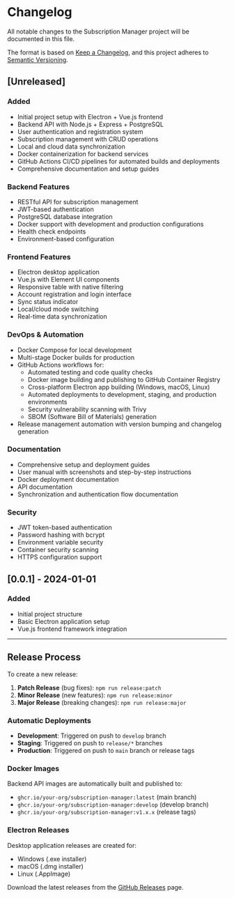 # Changelog

All notable changes to the Subscription Manager project will be documented in this file.

The format is based on [Keep a Changelog](https://keepachangelog.com/en/1.0.0/),
and this project adheres to [Semantic Versioning](https://semver.org/spec/v2.0.0.html).

## [Unreleased]

### Added
- Initial project setup with Electron + Vue.js frontend
- Backend API with Node.js + Express + PostgreSQL
- User authentication and registration system
- Subscription management with CRUD operations
- Local and cloud data synchronization
- Docker containerization for backend services
- GitHub Actions CI/CD pipelines for automated builds and deployments
- Comprehensive documentation and setup guides

### Backend Features
- RESTful API for subscription management
- JWT-based authentication
- PostgreSQL database integration
- Docker support with development and production configurations
- Health check endpoints
- Environment-based configuration

### Frontend Features
- Electron desktop application
- Vue.js with Element UI components
- Responsive table with native filtering
- Account registration and login interface
- Sync status indicator
- Local/cloud mode switching
- Real-time data synchronization

### DevOps & Automation
- Docker Compose for local development
- Multi-stage Docker builds for production
- GitHub Actions workflows for:
  - Automated testing and code quality checks
  - Docker image building and publishing to GitHub Container Registry
  - Cross-platform Electron app building (Windows, macOS, Linux)
  - Automated deployments to development, staging, and production environments
  - Security vulnerability scanning with Trivy
  - SBOM (Software Bill of Materials) generation
- Release management automation with version bumping and changelog generation

### Documentation
- Comprehensive setup and deployment guides
- User manual with screenshots and step-by-step instructions
- Docker deployment documentation
- API documentation
- Synchronization and authentication flow documentation

### Security
- JWT token-based authentication
- Password hashing with bcrypt
- Environment variable security
- Container security scanning
- HTTPS configuration support

## [0.0.1] - 2024-01-01

### Added
- Initial project structure
- Basic Electron application setup
- Vue.js frontend framework integration

---

## Release Process

To create a new release:

1. **Patch Release** (bug fixes): `npm run release:patch`
2. **Minor Release** (new features): `npm run release:minor`
3. **Major Release** (breaking changes): `npm run release:major`

### Automatic Deployments

- **Development**: Triggered on push to `develop` branch
- **Staging**: Triggered on push to `release/*` branches
- **Production**: Triggered on push to `main` branch or release tags

### Docker Images

Backend API images are automatically built and published to:
- `ghcr.io/your-org/subscription-manager:latest` (main branch)
- `ghcr.io/your-org/subscription-manager:develop` (develop branch)
- `ghcr.io/your-org/subscription-manager:v1.x.x` (release tags)

### Electron Releases

Desktop application releases are created for:
- Windows (.exe installer)
- macOS (.dmg installer)
- Linux (.AppImage)

Download the latest releases from the [GitHub Releases](https://github.com/your-org/subscription-manager/releases) page.
